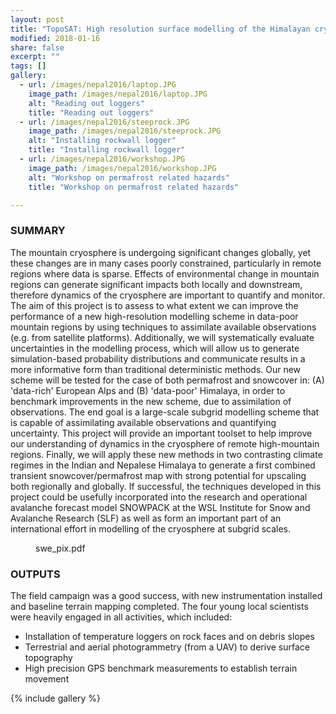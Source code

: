 ```yaml
---
layout: post
title: "TopoSAT: High resolution surface modelling of the Himalayan cryosphere with satellite data assimilation (SNF grant P2ZHP2_165435)[2017 - 2018]"
modified: 2018-01-16
share: false
excerpt: ""
tags: []
gallery:
  - url: /images/nepal2016/laptop.JPG
    image_path: /images/nepal2016/laptop.JPG
    alt: "Reading out loggers"
    title: "Reading out loggers"
  - url: /images/nepal2016/steeprock.JPG
    image_path: /images/nepal2016/steeprock.JPG
    alt: "Installing rockwall logger"
    title: "Installing rockwall logger"
  - url: /images/nepal2016/workshop.JPG
    image_path: /images/nepal2016/workshop.JPG
    alt: "Workshop on permafrost related hazards"
    title: "Workshop on permafrost related hazards"

---
```


### SUMMARY

The mountain cryosphere is undergoing significant changes globally, yet these changes are in many cases poorly constrained, particularly in remote regions where data is sparse. Effects of environmental change in mountain regions can generate significant impacts both locally and downstream, therefore dynamics of the cryosphere are important to quantify and monitor. The aim of this project is to assess to what extent we can improve the performance of a new high-resolution modelling scheme in data-poor mountain regions by using techniques to assimilate available observations (e.g. from satellite platforms). Additionally, we will systematically evaluate uncertainties in the modelling process, which will allow us to generate simulation-based probability distributions and communicate results in a more informative form than traditional deterministic methods. Our new scheme will be tested for the case of both permafrost and snowcover in: (A) 'data-rich' European Alps and (B) 'data-poor' Himalaya, in order to benchmark improvements in the new scheme, due to assimilation of observations. The end goal is a large-scale subgrid modelling scheme that is capable of assimilating available observations and quantifying uncertainty. This project will provide an important toolset to help improve our understanding of dynamics in the cryosphere of remote high-mountain regions. Finally, we will apply these new methods in two contrasting climate regimes in the Indian and Nepalese Himalaya to generate a first combined transient snowcover/permafrost map with strong potential for upscaling both regionally and globally. If successful, the techniques developed in this project could be usefully incorporated into the research and operational avalanche forecast model SNOWPACK at the WSL Institute for Snow and Avalanche Research (SLF) as well as form an important part of an international effort in modelling of the cryosphere at subgrid scales.


<figure>
  <img src="{{ site.url }}{{ site.baseurl }}/images/nepal2016/yala_overview.png" alt="">
  <figcaption>swe_pix.pdf</figcaption>
</figure> 


### OUTPUTS
The field campaign was a good success, with new instrumentation installed and baseline terrain mapping completed. The four young local scientists were heavily engaged in all activities, which included:
- Installation of temperature loggers on rock faces and on debris slopes
- Terrestrial and aerial photogrammetry (from a UAV) to derive surface topography
- High precision GPS benchmark measurements to establish terrain movement

{% include gallery  %}
